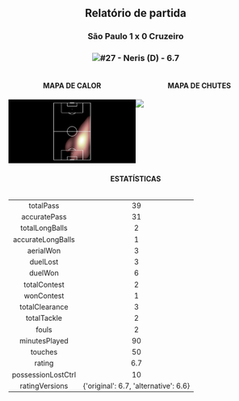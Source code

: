 <h2 style="text-align: center;">Relatório de partida</h3>

<h3 style="text-align: center;">São Paulo 1 x 0 Cruzeiro</h3>

<h3 style="text-align: center;"><img src="https://api.sofascore.com/api/v1/player/840247/image">#27 - Neris (D) - 6.7</h3>

<div style="text-align: left; display: grid; grid-template-columns: 1fr 1fr;">
  <div>
    <h4 style="text-align: center;">MAPA DE CALOR</h3>
    <img src=../players/heatmaps/11067295_840247.png>
</div>
  <div>
    <h4 style="text-align: center;">MAPA DE CHUTES</h3>
    <img src=../players/shotmaps/11067295_840247.png>
  </div>
</div>

<h4 style="text-align: center;">ESTATÍSTICAS</h3>
<div style="text-align: center; display: grid; grid-template-columns: 1fr;">
  <div>
    <table>
        <tr>
            <td>totalPass
            </td>
            <td>39
            </td>
        </tr><tr>
            <td>accuratePass
            </td>
            <td>31
            </td>
        </tr><tr>
            <td>totalLongBalls
            </td>
            <td>2
            </td>
        </tr><tr>
            <td>accurateLongBalls
            </td>
            <td>1
            </td>
        </tr><tr>
            <td>aerialWon
            </td>
            <td>3
            </td>
        </tr><tr>
            <td>duelLost
            </td>
            <td>3
            </td>
        </tr><tr>
            <td>duelWon
            </td>
            <td>6
            </td>
        </tr><tr>
            <td>totalContest
            </td>
            <td>2
            </td>
        </tr><tr>
            <td>wonContest
            </td>
            <td>1
            </td>
        </tr><tr>
            <td>totalClearance
            </td>
            <td>3
            </td>
        </tr><tr>
            <td>totalTackle
            </td>
            <td>2
            </td>
        </tr><tr>
            <td>fouls
            </td>
            <td>2
            </td>
        </tr><tr>
            <td>minutesPlayed
            </td>
            <td>90
            </td>
        </tr><tr>
            <td>touches
            </td>
            <td>50
            </td>
        </tr><tr>
            <td>rating
            </td>
            <td>6.7
            </td>
        </tr><tr>
            <td>possessionLostCtrl
            </td>
            <td>10
            </td>
        </tr><tr>
            <td>ratingVersions
            </td>
            <td>{'original': 6.7, 'alternative': 6.6}
            </td>
        </tr>
        </table>
</div>